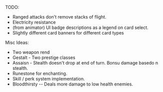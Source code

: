 TODO:
 - Ranged attacks don't remove stacks of flight.
 - Electricity resistance
 - (from animator) UI badge descriptions as a legend on card select.
 - Slightly different card banners for different card types


Misc Ideas:
 - Two weapon rend
 - Gestalt - Two prestige classes
 - Assaisn - Stealth doesn't drop at end of turn. Bonsu damage basedo n stealth.
 - Runestone for enchanting.
 - Skill / perk system implementation.
 - Bloodthirsty -- Deals more damage to low health enemies.

